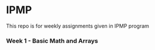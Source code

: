 # IPMP
This repo is for weekly assignments given in IPMP program

### Week 1 - Basic Math and Arrays
